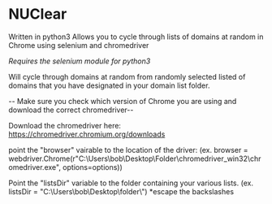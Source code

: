 # NUClear

Written in python3
Allows you to cycle through lists of domains at random in Chrome using selenium and chromedriver

*Requires the selenium module for python3*

Will cycle through domains at random from randomly selected listed of domains that you have designated in your domain list folder.

-- Make sure you check which version of Chrome you are using and download the correct chromedriver--

Download the chromedriver here: https://chromedriver.chromium.org/downloads

point the "browser" vairable to the location of the driver:
(ex. browser = webdriver.Chrome(r"C:\Users\bob\Desktop\Folder\chromedriver_win32\chromedriver.exe", options=options))

Point the "listsDir" variable to the folder containing your various lists.
(ex. listsDir = "C:\\Users\\bob\\Desktop\\folder\\") *escape the backslashes

